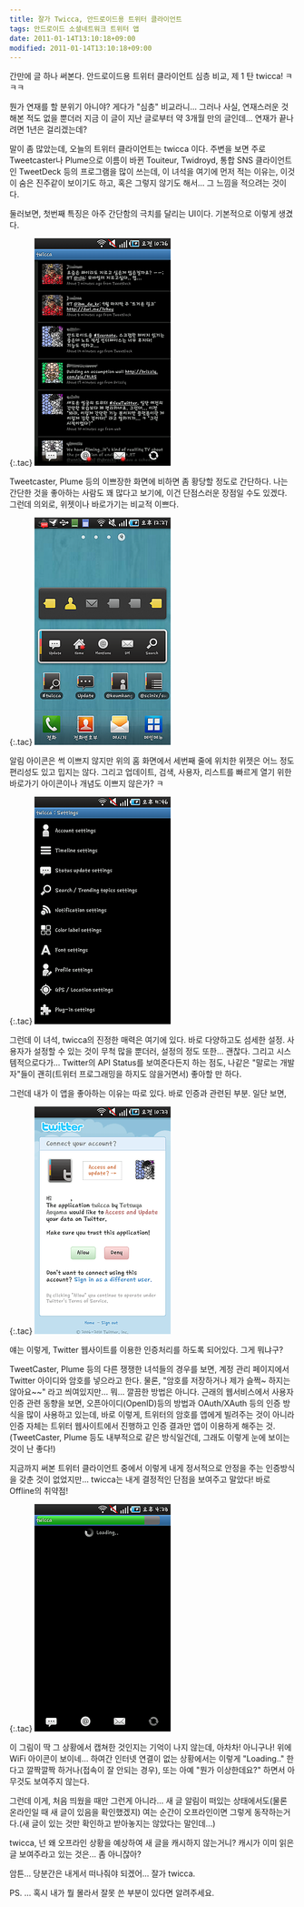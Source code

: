 ```yaml
---
title: 잘가 Twicca, 안드로이드용 트위터 클라이언트
tags: 안드로이드 소셜네트워크 트위터 앱
date: 2011-01-14T13:10:18+09:00
modified: 2011-01-14T13:10:18+09:00
---
```

간만에 글 하나 써본다. 안드로이드용 트위터 클라이언트 심층 비교,
제 1 탄 twicca! ㅋㅋㅋ

뭔가 연재를 할 분위기 아니야? 게다가 "심층" 비교라니... 그러나 사실,
연재스러운 것 해본 적도 없을 뿐더러 지금 이 글이 지난 글로부터 약 3개월 만의
글인데... 연재가 끝나려면 1년은 걸리겠는데?

말이 좀 많았는데, 오늘의 트위터 클라이언트는 twicca 이다. 주변을 보면 주로
Tweetcaster나 Plume으로 이름이 바뀐 Touiteur, Twidroyd, 통합 SNS 클라이언트인
TweetDeck 등의 프로그램을 많이 쓰는데, 이 녀석을 여기에 먼저 적는 이유는,
이것이 숨은 진주같이 보이기도 하고, 혹은 그렇지 않기도 해서... 그 느낌을
적으려는 것이다.

둘러보면, 첫번째 특징은 아주 간단함의 극치를 달리는 UI이다. 기본적으로 이렇게
생겼다.

{:.tac}
![](/attachments/2011-01-14-twicca-main.png)

Tweetcaster, Plume 등의 이쁘장한 화면에 비하면 좀 황당할 정도로 간단하다.
나는 간단한 것을 좋아하는 사람도 꽤 많다고 보기에, 이건 단점스러운 장점일
수도 있겠다. 그런데 의외로, 위젯이나 바로가기는 비교적 이쁘다.

{:.tac}
![](/attachments/2011-01-14-twicca-widget.png)

알림 아이콘은 썩 이쁘지 않지만 위의 홈 화면에서 세번째 줄에 위치한 위젯은
어느 정도 편리성도 있고 밉지는 않다. 그리고 업데이트, 검색, 사용자, 리스트를
빠르게 열기 위한 바로가기 아이콘이나 개념도 이쁘지 않은가? ㅋ

{:.tac}
![](/attachments/2011-01-14-twicca-setting.png)

그런데 이 녀석, twicca의 진정한 매력은 여기에 있다. 바로 다양하고도 섬세한
설정. 사용자가 설정할 수 있는 것이 무척 많을 뿐더러, 설정의 정도 또한...
괜찮다. 그리고 시스템적으로다가... Twitter의 API Status를 보여준다든지 하는
점도, 나같은 "말로는 개발자"들이 괜히(트위터 프로그래밍을 하지도 않을거면서)
좋아할 만 하다.

그런데 내가 이 앱을 좋아하는 이유는 따로 있다. 바로 인증과 관련된 부분. 일단
보면,

{:.tac}
![](/attachments/2011-01-14-twicca-auth.png)

얘는 이렇게, Twitter 웹사이트를 이용한 인증처리를 하도록 되어있다. 그게 뭐냐구?

TweetCaster, Plume 등의 다른 쟁쟁한 녀석들의 경우를 보면, 계정 관리 페이지에서
Twitter 아이디와 암호를 넣으라고 한다. 물론, "암호를 저장하거나 제가 슬쩍~
하지는 않아요~~" 라고 씌여있지만... 뭐... 깔끔한 방법은 아니다. 근래의
웹서비스에서 사용자 인증 관련 동향을 보면, 오픈아이디(OpenID)등의 방법과
OAuth/XAuth 등의 인증 방식을 많이 사용하고 있는데, 바로 이렇게, 트위터의
암호를 앱에게 빌려주는 것이 아니라 인증 자체는 트위터 웹사이트에서 진행하고
인증 결과만 앱이 이용하게 해주는 것. (TweetCaster, Plume 등도 내부적으로 같은
방식일건데, 그래도 이렇게 눈에 보이는 것이 난 좋다!)

지금까지 써본 트위터 클라이언트 중에서 이렇게 내게 정서적으로 안정을 주는
인증방식을 갖춘 것이 없었지만... twicca는 내게 결정적인 단점을 보여주고
말았다! 바로 Offline의 취약점!

{:.tac}
![](/attachments/2011-01-14-twicca-loading.png)

이 그림이 딱 그 상황에서 캡쳐한 것인지는 기억이 나지 않는데, 아차차! 아니구나!
위에 WiFi 아이콘이 보이네... 하여간 인터넷 연결이 없는 상황에서는 이렇게
"Loading.." 한다고 깔짝깔짝 하거나(접속이 잘 안되는 경우), 또는 아예 "뭔가
이상한데요?" 하면서 아무것도 보여주지 않는다.

그런데 이게, 처음 띄웠을 때만 그런게 아니라... 새 글 알림이 떠있는
상태에서도(물론 온라인일 때 새 글이 있음을 확인했겠지) 여는 순간이
오프라인이면 그렇게 동작하는거다.(새 글이 있는 것만 확인하고 받아놓지는
않았다는 말인데...)

twicca, 넌 왜 오프라인 상황을 예상하여 새 글을 캐시하지 않는거니? 캐시가 이미
읽은 글 보여주라고 있는 것은... 좀 아니잖아?

암튼... 당분간은 내게서 떠나줘야 되겠어... 잘가 twicca.

PS. ... 혹시 내가 뭘 몰라서 잘못 쓴 부분이 있다면 알려주세요.

